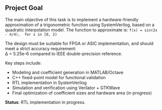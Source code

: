 ## Project Goal

The main objective of this task is to implement a hardware-friendly approximation of a trigonometric function using SystemVerilog, based on a quadratic interpolation model. The function to approximate is:
`f(x) = sin(2x - π/4),  for x in [0, 2)`

The design must be suitable for FPGA or ASIC implementation, and should meet a strict accuracy requirement:  
Δ < 5.25e-6 compared to IEEE double-precision reference.

Key steps include:
- Modeling and coefficient generation in MATLAB/Octave
- C++ fixed-point model for functional validation
- RTL implementation in SystemVerilog
- Simulation and verification using Verilator + GTKWave
- Final optimization of coefficient sizes and hardware area (in progress)

**Status**: RTL implementation in progress.
